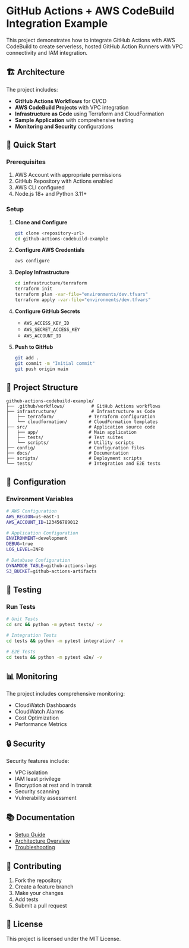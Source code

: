 # GitHub Actions + AWS CodeBuild Integration Example

This project demonstrates how to integrate GitHub Actions with AWS CodeBuild to create serverless, hosted GitHub Action Runners with VPC connectivity and IAM integration.

## 🏗️ Architecture

The project includes:
- **GitHub Actions Workflows** for CI/CD
- **AWS CodeBuild Projects** with VPC integration
- **Infrastructure as Code** using Terraform and CloudFormation
- **Sample Application** with comprehensive testing
- **Monitoring and Security** configurations

## 🚀 Quick Start

### Prerequisites

1. AWS Account with appropriate permissions
2. GitHub Repository with Actions enabled
3. AWS CLI configured
4. Node.js 18+ and Python 3.11+

### Setup

1. **Clone and Configure**
   ```bash
   git clone <repository-url>
   cd github-actions-codebuild-example
   ```

2. **Configure AWS Credentials**
   ```bash
   aws configure
   ```

3. **Deploy Infrastructure**
   ```bash
   cd infrastructure/terraform
   terraform init
   terraform plan -var-file="environments/dev.tfvars"
   terraform apply -var-file="environments/dev.tfvars"
   ```

4. **Configure GitHub Secrets**
   - `AWS_ACCESS_KEY_ID`
   - `AWS_SECRET_ACCESS_KEY`
   - `AWS_ACCOUNT_ID`

5. **Push to GitHub**
   ```bash
   git add .
   git commit -m "Initial commit"
   git push origin main
   ```

## 📁 Project Structure

```
github-actions-codebuild-example/
├── .github/workflows/          # GitHub Actions workflows
├── infrastructure/             # Infrastructure as Code
│   ├── terraform/             # Terraform configuration
│   └── cloudformation/        # CloudFormation templates
├── src/                       # Application source code
│   ├── app/                   # Main application
│   ├── tests/                 # Test suites
│   └── scripts/               # Utility scripts
├── config/                    # Configuration files
├── docs/                      # Documentation
├── scripts/                   # Deployment scripts
└── tests/                     # Integration and E2E tests
```

## 🔧 Configuration

### Environment Variables

```bash
# AWS Configuration
AWS_REGION=us-east-1
AWS_ACCOUNT_ID=123456789012

# Application Configuration
ENVIRONMENT=development
DEBUG=true
LOG_LEVEL=INFO

# Database Configuration
DYNAMODB_TABLE=github-actions-logs
S3_BUCKET=github-actions-artifacts
```

## 🧪 Testing

### Run Tests

```bash
# Unit Tests
cd src && python -m pytest tests/ -v

# Integration Tests
cd tests && python -m pytest integration/ -v

# E2E Tests
cd tests && python -m pytest e2e/ -v
```

## 📊 Monitoring

The project includes comprehensive monitoring:
- CloudWatch Dashboards
- CloudWatch Alarms
- Cost Optimization
- Performance Metrics

## 🔒 Security

Security features include:
- VPC isolation
- IAM least privilege
- Encryption at rest and in transit
- Security scanning
- Vulnerability assessment

## 📚 Documentation

- [Setup Guide](docs/setup.md)
- [Architecture Overview](docs/architecture.md)
- [Troubleshooting](docs/troubleshooting.md)

## 🤝 Contributing

1. Fork the repository
2. Create a feature branch
3. Make your changes
4. Add tests
5. Submit a pull request

## 📄 License

This project is licensed under the MIT License.

